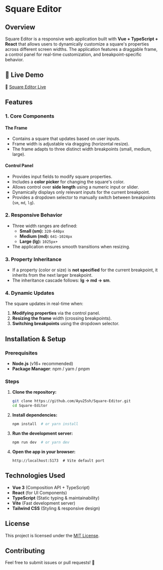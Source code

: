 # Square Editor

## Overview
Square Editor is a responsive web application built with **Vue + TypeScript + React** that allows users to dynamically customize a square's properties across different screen widths. The application features a draggable frame, a control panel for real-time customization, and breakpoint-specific behavior.

## 🚀 Live Demo
🔗 [Square Editor Live](https://square-editor.vercel.app/)  

## Features
### 1. Core Components
#### **The Frame**
- Contains a square that updates based on user inputs.
- Frame width is adjustable via dragging (horizontal resize).
- The frame adapts to three distinct width breakpoints (small, medium, large).

#### **Control Panel**
- Provides input fields to modify square properties.
- Includes a **color picker** for changing the square's color.
- Allows control over **side length** using a numeric input or slider.
- Dynamically displays only relevant inputs for the current breakpoint.
- Provides a dropdown selector to manually switch between breakpoints (`sm`, `md`, `lg`).

### 2. Responsive Behavior
- Three width ranges are defined:
  - **Small (sm):** `320-640px`
  - **Medium (md):** `641-1024px`
  - **Large (lg):** `1025px+`
- The application ensures smooth transitions when resizing.

### 3. Property Inheritance
- If a property (color or size) is **not specified** for the current breakpoint, it inherits from the next larger breakpoint.
- The inheritance cascade follows: **lg → md → sm**.

### 4. Dynamic Updates
The square updates in real-time when:
1. **Modifying properties** via the control panel.
2. **Resizing the frame** width (crossing breakpoints).
3. **Switching breakpoints** using the dropdown selector.

## Installation & Setup
### Prerequisites
- **Node.js** (v16+ recommended)
- **Package Manager**: npm / yarn / pnpm

### Steps
1. **Clone the repository:**
   ```sh
   git clone https://github.com/Ayu25sh/Square-Editor.git
   cd Square-Editor
   ```
2. **Install dependencies:**
   ```sh
   npm install  # or yarn install
   ```
3. **Run the development server:**
   ```sh
   npm run dev  # or yarn dev
   ```
4. **Open the app in your browser:**
   ```
   http://localhost:5173  # Vite default port
   ```

## Technologies Used
- **Vue 3** (Composition API + TypeScript)
- **React** (for UI Components)
- **TypeScript** (Static typing & maintainability)
- **Vite** (Fast development server)
- **Tailwind CSS** (Styling & responsive design)

## License
This project is licensed under the [MIT License](LICENSE).

## Contributing
Feel free to submit issues or pull requests! 🚀
